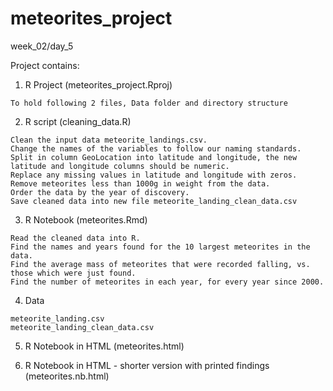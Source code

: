 # meteorites_project
week_02/day_5

Project contains: 

  1. R Project (meteorites_project.Rproj)
  
    To hold following 2 files, Data folder and directory structure
    

  2. R script (cleaning_data.R) 
  
    Clean the input data meteorite_landings.csv.
    Change the names of the variables to follow our naming standards.
    Split in column GeoLocation into latitude and longitude, the new latitude and longitude columns should be numeric.
    Replace any missing values in latitude and longitude with zeros.
    Remove meteorites less than 1000g in weight from the data.
    Order the data by the year of discovery.
    Save cleaned data into new file meteorite_landing_clean_data.csv
    

  3. R Notebook (meteorites.Rmd) 
  
    Read the cleaned data into R.
    Find the names and years found for the 10 largest meteorites in the data.
    Find the average mass of meteorites that were recorded falling, vs. those which were just found.
    Find the number of meteorites in each year, for every year since 2000. 
    
  
  4. Data
  
    meteorite_landing.csv
    meteorite_landing_clean_data.csv
    
  
  5. R Notebook in HTML (meteorites.html)
  
  
  6. R Notebook in HTML - shorter version with printed findings (meteorites.nb.html)
